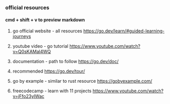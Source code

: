 ### official resources

#### cmd + shift + v to preview markdown

1. go official website - all resources
https://go.dev/learn/#guided-learning-journeys

2. youtube video - go tutorial
https://www.youtube.com/watch?v=Q0sKAMal4WQ

3. documentation - path to follow
https://go.dev/doc/ 

4. recommended
https://go.dev/tour/

5. go by example - similar to rust resource
https://gobyexample.com/

6. freecodecamp - learn with 11 projects 
https://www.youtube.com/watch?v=jFfo23yIWac